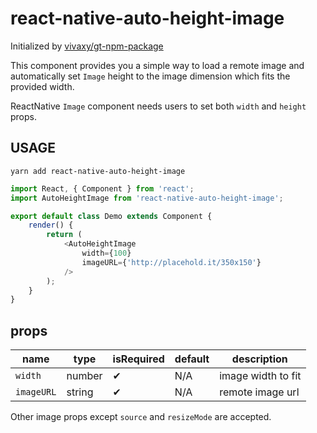 # react-native-auto-height-image

Initialized by [vivaxy/gt-npm-package](https://github.com/vivaxy/gt-npm-package)

This component provides you a simple way to load a remote image and automatically set `Image` height to the image dimension which fits the provided width.

ReactNative `Image` component needs users to set both `width` and `height` props.

## USAGE

`yarn add react-native-auto-height-image`

```js
import React, { Component } from 'react';
import AutoHeightImage from 'react-native-auto-height-image';

export default class Demo extends Component {
    render() {
        return (
            <AutoHeightImage
                width={100}
                imageURL={'http://placehold.it/350x150'}
            />
        );
    }
}
```

## props

| name          | type      | isRequired    | default   | description           |
| ---           | ---       | ---           | ---       | ---                   |
| `width`       | number    | ✔             | N/A       | image width to fit    |
| `imageURL`    | string    | ✔             | N/A       | remote image url      |

Other image props except `source` and `resizeMode` are accepted.
